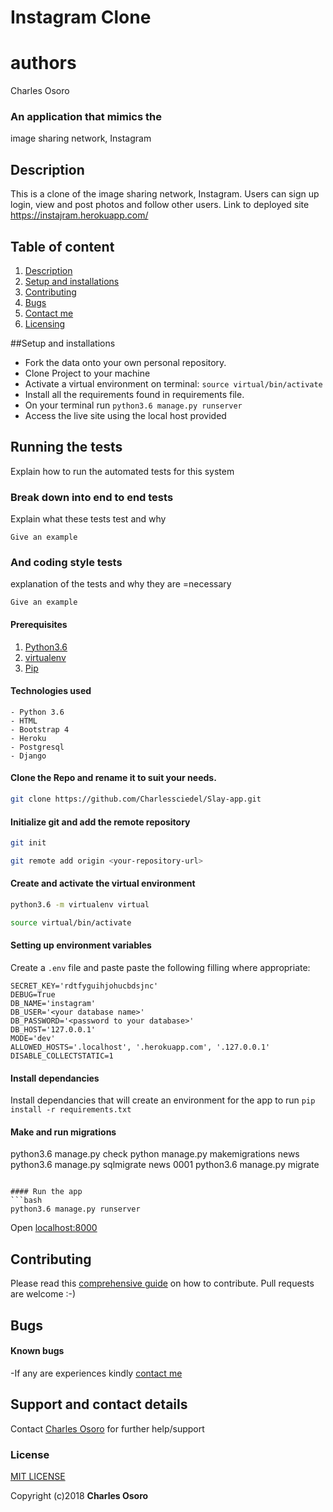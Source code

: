 # Instagram Clone

# authors
Charles Osoro

### An application that mimics the 
image sharing network, 
Instagram

## Description
This is a clone of the image sharing network, Instagram. Users can sign up login, view and post photos and follow other users.
Link to deployed site https://instajram.herokuapp.com/


## Table of content
1. [Description](#description)
2. [Setup and installations](#setup-and-installations)
3. [Contributing](#contributing)
4. [Bugs](#bugs)
5. [Contact me](#support-and-contact-details)
6. [Licensing](#license)


##Setup and installations
* Fork the data onto your own personal repository.
* Clone Project to your machine
* Activate a virtual environment on terminal: `source virtual/bin/activate`
* Install all the requirements found in requirements file.
* On your terminal run `python3.6 manage.py runserver`
* Access the live site using the local host provided

## Running the tests

Explain how to run the automated tests for this system

### Break down into end to end tests

Explain what these tests test and why

```
Give an example
```

### And coding style tests

explanation of the tests and why they are =necessary 


```
Give an example
```


#### Prerequisites
1. [Python3.6](https://www.python.org/downloads/)
2. [virtualenv](https://virtualenv.pypa.io/en/stable/installation/)
3. [Pip](https://pip.pypa.io/en/stable/installing/)

#### Technologies used
    - Python 3.6
    - HTML
    - Bootstrap 4
    - Heroku
    - Postgresql
    - Django

#### Clone the Repo and rename it to suit your needs.
```bash
git clone https://github.com/Charlessciedel/Slay-app.git
```
#### Initialize git and add the remote repository
```bash
git init
```
```bash
git remote add origin <your-repository-url>
```

#### Create and activate the virtual environment
```bash
python3.6 -m virtualenv virtual
```

```bash
source virtual/bin/activate
```

#### Setting up environment variables
Create a `.env` file and paste paste the following filling where appropriate:
```
SECRET_KEY='rdtfyguihjohucbdsjnc'
DEBUG=True
DB_NAME='instagram'
DB_USER='<your database name>'
DB_PASSWORD='<password to your database>'
DB_HOST='127.0.0.1'
MODE='dev'
ALLOWED_HOSTS='.localhost', '.herokuapp.com', '.127.0.0.1'
DISABLE_COLLECTSTATIC=1
```

#### Install dependancies
Install dependancies that will create an environment for the app to run
`pip install -r requirements.txt`

#### Make and run migrations

python3.6 manage.py check
python manage.py makemigrations news
python3.6 manage.py sqlmigrate news 0001
python3.6 manage.py migrate
```

#### Run the app
```bash
python3.6 manage.py runserver
```
Open [localhost:8000](http://127.0.0.1:8000/)


## Contributing
Please read this [comprehensive guide](https://opensource.guide/how-to-contribute/) on how to contribute. Pull requests are welcome :-)

## Bugs
#### Known bugs
 
 -If any are experiences kindly [contact me](https://charlessciedel@gmail.com)



## Support and contact details
Contact [Charles Osoro](https://chaloo56@gmail.com) for further help/support

### License

[MIT LICENSE](LICENCE)

Copyright (c)2018 **Charles Osoro**
